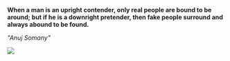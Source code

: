 **When a man is an upright contender, only real people are bound to be around; but if he is a downright pretender, then fake people surround and always abound to be found.**

*"Anuj Somany"*

![](https://api.nosense.lol/ghvc/?username=cdfrm)